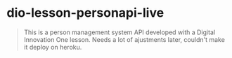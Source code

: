 # dio-lesson-personapi-live

> This is a person management system API developed with a Digital Innovation One lesson.
Needs a lot of ajustments later, couldn't make it deploy on heroku.